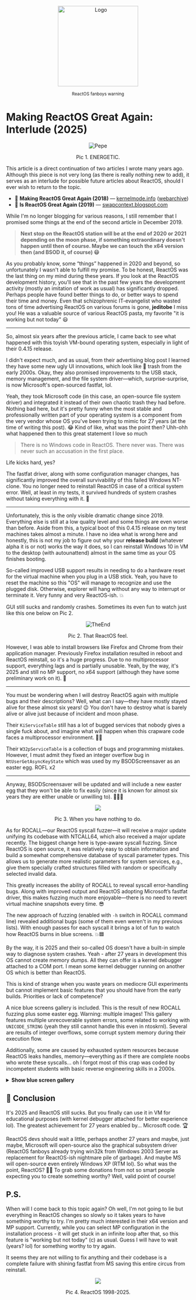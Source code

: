 <p align="center">
  <img src="https://github.com/hfiref0x/hfiref0x.github.io/blob/master/blog/img/05072025/Logo.png?raw=true" alt="Logo" width="220"/>
</p><p align="center"><sub>ReactOS fanboys warning</sub></p>

# Making ReactOS Great Again: Interlude (2025)

<p align="center">
  <img src="https://github.com/hfiref0x/hfiref0x.github.io/blob/master/blog/img/05072025/Pepe.jpg?raw=true" alt="Pepe" />
</p><p align="center">Pic 1. ENERGETIC.</p>

This article is a direct continuation of two articles I wrote many years ago. Although this piece is not very long (as there is really nothing new to add), it serves as an interlude for possible future articles about ReactOS, should I ever wish to return to the topic.

- 📝 **Making ReactOS Great Again (2018)** — [kernelmode.info](https://www.kernelmode.info/forum/viewtopic6f46.html?f=11&t=5302) ([webarchive](https://web.archive.org/web/20240909192734/https://www.kernelmode.info/forum/viewtopic6f46.html?f=11&t=5302))
- 📝 **Is ReactOS Great Again (2019)** — [swapcontext.blogspot.com](https://swapcontext.blogspot.com/2019/12/is-reactos-great-again-2019.html)

While I'm no longer blogging for various reasons, I still remember that I promised some things at the end of the second article in December 2019.

>  **Next stop on the ReactOS station will be at the end of 2020 or 2021 depending on the moon phase, if something extraordinary doesn't happen until then of course. Maybe we can touch the x64 version then (and BSOD it, of course) 😃**

As you probably know, some “things” happened in 2020 and beyond, so unfortunately I wasn't able to fulfill my promise. To be honest, ReactOS was the last thing on my mind during these years. If you look at the ReactOS development history, you'll see that in the past few years the development activity (mostly an imitation of work as usual) has significantly dropped. Perhaps people have found better things to do, or better ways to spend their time and money. Even that schizophrenic IT-evangelist who wasted tons of time advertising ReactOS on various forums is gone, <b>jeditobe</b> I miss you! He was a valuable source of various ReactOS pasta, my favorite "it is working but not today" 😃

---

So, almost six years after the previous article, I came back to see what happened with this toyish VM-bound operating system, especially in light of their 0.4.15 release.

I didn't expect much, and as usual, from their advertising blog post I learned they have some new ugly UI innovations, which look like 💩 trash from the early 2000s. Okay, they also promised improvements to the USB stack, memory management, and the file system driver—which, surprise-surprise, is now Microsoft's open-sourced fastfat, lol.

Yeah, they took Microsoft code (in this case, an open-source file system driver) and integrated it instead of their own chaotic trash they had before. Nothing bad here, but it's pretty funny when the most stable and professionally written part of your operating system is a component from the very vendor whose OS you've been trying to mimic for 27 years (at the time of writing this post). 😂 Kind of like, what was the point then? Uhh-ohh what happened then to this great statement I love so much 
>There is no Windows code in ReactOS. There never was. There was never such an accusation in the first place.

Life kicks hard, yes?

The fastfat driver, along with some configuration manager changes, has significantly improved the overall survivability of this failed Windows NT-clone. You no longer need to reinstall ReactOS in case of a critical system error. Well, at least in my tests, it survived hundreds of system crashes without taking everything with it. 🔄

---

Unfortunately, this is the only visible dramatic change since 2019. Everything else is still at a low quality level and some things are even worse than before. Aside from this, a typical boot of this 0.4.15 release on my test machines takes almost a minute. I have no idea what is wrong here and honestly, this is not my job to figure out why your **release build** (whatever alpha it is or not) works the way it does, so I can reinstall Windows 10 in VM to the desktop (with autounattend) almost in the same time as your OS finishes booting.

So-called improved USB support results in needing to do a hardware reset for the virtual machine when you plug in a USB stick. Yeah, you have to reset the machine so this "OS" will manage to recognize and use the plugged disk. Otherwise, explorer will hang without any way to interrupt or terminate it. Very funny and very ReactOS-ish. 💥

GUI still sucks and randomly crashes. Sometimes its even fun to watch just like this one below on Pic 2.

<p align="center">
  <img src="https://github.com/hfiref0x/hfiref0x.github.io/blob/master/blog/img/05072025/TheEnd.png?raw=true" alt="TheEnd" />
</p><p align="center">Pic 2. That ReactOS feel.</p>

However, I was able to install browsers like Firefox and Chrome from their application manager. Previously Firefox installation resulted in reboot and ReactOS reinstall, so it's a huge progress. Due to no multiprocessor support, everything lags and is partially unusable. Yeah, by the way, it's 2025 and still no MP support, no x64 support (although they have some preliminary work on it). 🐢

---

You must be wondering when I will destroy ReactOS again with multiple bugs and their descriptions? Well, what can I say—they have mostly stayed alive for these almost six years! 😉 You don't have to destroy what is barely alive or alive just because of incident and moon phase. 

Their `KiServiceTable` still has a lot of bugged services that nobody gives a single fuck about, and imagine what will happen when this crapware code faces a multiprocessor environment. 🤣🧨

Their `W32pServiceTable` is a collection of bugs and programming mistakes. However, I must admit they fixed an integer overflow bug in `NtUserGetAsyncKeyState` which was used by my BSODScreensaver as an easter egg. ROFL x2

---

Anyway, BSODScreensaver will be updated and will include a new easter egg that they won't be able to fix easily (since it is known for almost six years they are either unable or unwilling to). 🧙‍♂️✨

<p align="center">
<img src="https://github.com/hfiref0x/hfiref0x.github.io/blob/master/blog/img/05072025/WhenYouHaveNothingToDo.jpg" />
</p>
<p align="center">Pic 3. When you have nothing to do.</p>

As for ROCALL—our ReactOS syscall fuzzer—it will receive a major update unifying its codebase with NTCALL64, which also received a major update recently. The biggest change here is type-aware syscall fuzzing. Since ReactOS is open source, it was relatively easy to obtain information and build a somewhat comprehensive database of syscall parameter types. This allows us to generate more realistic parameters for system services, e.g., give them specially crafted structures filled with random or specifically selected invalid data. 

This greatly increases the ability of ROCALL to reveal syscall error-handling bugs. Along with improved output and ReactOS adopting Microsoft’s fastfat driver, this makes fuzzing much more enjoyable—there is no need to revert virtual machine snapshots every time. 😎

The new approach of fuzzing (enabled with `-h` switch in ROCALL command line) revealed additional bugs (some of them even weren't in my previous lists). With enough passes for each syscall it brings a lot of fun to watch how ReactOS burns in blue screens. 💥🟦

By the way, it is 2025 and their so-called OS doesn't have a built-in simple way to diagnose system crashes. Yeah - after 27 years in development this OS cannot create memory dumps. All they can offer is a kernel debugger attached to a COM port. I mean some kernel debugger running on another OS which is better than ReactOS.

This is kind of strange when you waste years on mediocre GUI experiments but cannot implement basic features that you should have from the early builds. Priorities or lack of competence?

A nice blue screens gallery is included. This is the result of new ROCALL fuzzing plus some easter egg. Warning: multiple images! This gallery features multiple unrecoverable system errors, some related to working with `UNICODE_STRING` (yeah they still cannot handle this even in ntoskrnl). Several are results of integer overflows, some corrupt system memory during their execution flow. 

Additionally, some are caused by exhausted system resources because ReactOS leaks handles, memory—everything as if there are complete noobs who wrote these syscalls... oh I forgot most of this crap was coded by incompetent students with basic reverse engineering skills in a 2000s.

<details>
<summary><b>Show blue screen gallery</b></summary>

<table>
  <tr>
    <td align="center">
      <img src="https://github.com/hfiref0x/hfiref0x.github.io/raw/678bd8f41ff058cba889ab2f3d1f479709677502/blog/img/05072025/NtUserSetWinEventHook.png" alt="NtUserSetWinEventHook" width="320"/><br/>
      <sub>NtUserSetWinEventHook</sub>
    </td>
    <td align="center">
      <img src="https://github.com/hfiref0x/hfiref0x.github.io/raw/678bd8f41ff058cba889ab2f3d1f479709677502/blog/img/05072025/NtUserSBGetParms.png" alt="NtUserSBGetParms" width="320"/><br/>
      <sub>NtUserSBGetParms</sub>
    </td>
  </tr>
  <tr>
    <td align="center">
      <img src="https://github.com/hfiref0x/hfiref0x.github.io/raw/678bd8f41ff058cba889ab2f3d1f479709677502/blog/img/05072025/NtUserOpenWindowStation.png" alt="NtUserOpenWindowStation" width="320"/><br/>
      <sub>NtUserOpenWindowStation</sub>
    </td>
    <td align="center">
      <img src="https://github.com/hfiref0x/hfiref0x.github.io/raw/678bd8f41ff058cba889ab2f3d1f479709677502/blog/img/05072025/NtUserGetDCEx.png" alt="NtUserGetDCEx" width="320"/><br/>
      <sub>NtUserGetDCEx</sub>
    </td>
  </tr>
  <tr>
    <td align="center">
      <img src="https://github.com/hfiref0x/hfiref0x.github.io/raw/678bd8f41ff058cba889ab2f3d1f479709677502/blog/img/05072025/NtUserGetCursorInfo.png" alt="NtUserGetCursorInfo" width="320"/><br/>
      <sub>NtUserGetCursorInfo</sub>
    </td>
    <td align="center">
      <img src="https://github.com/hfiref0x/hfiref0x.github.io/raw/678bd8f41ff058cba889ab2f3d1f479709677502/blog/img/05072025/NtUserGetClassInfo.png" alt="NtUserGetClassInfo" width="320"/><br/>
      <sub>NtUserGetClassInfo</sub>
    </td>
  </tr>
  <tr>
    <td align="center">
      <img src="https://github.com/hfiref0x/hfiref0x.github.io/raw/678bd8f41ff058cba889ab2f3d1f479709677502/blog/img/05072025/NtUserDrawCaption.png" alt="NtUserDrawCaption" width="320"/><br/>
      <sub>NtUserDrawCaption</sub>
    </td>
    <td align="center">
      <img src="https://github.com/hfiref0x/hfiref0x.github.io/raw/678bd8f41ff058cba889ab2f3d1f479709677502/blog/img/05072025/NtUserCreateWindowStation.png" alt="NtUserCreateWindowStation" width="320"/><br/>
      <sub>NtUserCreateWindowStation</sub>
    </td>
  </tr>
  <tr>
    <td align="center">
      <img src="https://github.com/hfiref0x/hfiref0x.github.io/raw/678bd8f41ff058cba889ab2f3d1f479709677502/blog/img/05072025/NtUserCreateAcceleratorTable.png" alt="NtUserCreateAcceleratorTable" width="320"/><br/>
      <sub>NtUserCreateAcceleratorTable</sub>
    </td>
    <td align="center">
      <img src="https://github.com/hfiref0x/hfiref0x.github.io/raw/678bd8f41ff058cba889ab2f3d1f479709677502/blog/img/05072025/NtUserConvertMemHandle.png" alt="NtUserConvertMemHandle" width="320"/><br/>
      <sub>NtUserConvertMemHandle</sub>
    </td>
  </tr>
  <tr>
    <td align="center">
      <img src="https://github.com/hfiref0x/hfiref0x.github.io/raw/678bd8f41ff058cba889ab2f3d1f479709677502/blog/img/05072025/NtUserCallOneParam.png" alt="NtUserCallOneParam" width="320"/><br/>
      <sub>NtUserCallOneParam</sub>
    </td>
    <td align="center">
      <img src="https://github.com/hfiref0x/hfiref0x.github.io/raw/678bd8f41ff058cba889ab2f3d1f479709677502/blog/img/05072025/NtUserBuildHwndList.png" alt="NtUserBuildHwndList" width="320"/><br/>
      <sub>NtUserBuildHwndList</sub>
    </td>
  </tr>
  <tr>
    <td align="center">
      <img src="https://github.com/hfiref0x/hfiref0x.github.io/raw/678bd8f41ff058cba889ab2f3d1f479709677502/blog/img/05072025/NtUnloadKey2.png" alt="NtUnloadKey2" width="320"/><br/>
      <sub>NtUnloadKey2</sub>
    </td>
    <td align="center">
      <img src="https://github.com/hfiref0x/hfiref0x.github.io/raw/678bd8f41ff058cba889ab2f3d1f479709677502/blog/img/05072025/NtUnloadKey.png" alt="NtUnloadKey" width="320"/><br/>
      <sub>NtUnloadKey</sub>
    </td>
  </tr>
  <tr>
    <td align="center">
      <img src="https://github.com/hfiref0x/hfiref0x.github.io/raw/678bd8f41ff058cba889ab2f3d1f479709677502/blog/img/05072025/NtSetSystemEnvironmentVariable.png" alt="NtSetSystemEnvironmentVariable" width="320"/><br/>
      <sub>NtSetSystemEnvironmentVariable</sub>
    </td>
    <td align="center">
      <img src="https://github.com/hfiref0x/hfiref0x.github.io/raw/678bd8f41ff058cba889ab2f3d1f479709677502/blog/img/05072025/NtLoadKeyAndCo.png" alt="NtLoadKey and its variations (all, lol)" width="320"/><br/>
      <sub>NtLoadKey and its variations (all, lol)</sub>
    </td>
  </tr>
  <tr>
    <td align="center">
      <img src="https://github.com/hfiref0x/hfiref0x.github.io/raw/678bd8f41ff058cba889ab2f3d1f479709677502/blog/img/05072025/NtGdiSetDIBitsToDeviceInternal.png" alt="NtGdiSetDIBitsToDeviceInternal" width="320"/><br/>
      <sub>NtGdiSetDIBitsToDeviceInternal</sub>
    </td>
    <td align="center">
      <img src="https://github.com/hfiref0x/hfiref0x.github.io/raw/678bd8f41ff058cba889ab2f3d1f479709677502/blog/img/05072025/NtGdiPolyPatBlt.png" alt="NtGdiPolyPatBlt" width="320"/><br/>
      <sub>NtGdiPolyPatBlt</sub>
    </td>
  </tr>
  <tr>
    <td align="center">
      <img src="https://github.com/hfiref0x/hfiref0x.github.io/raw/678bd8f41ff058cba889ab2f3d1f479709677502/blog/img/05072025/NtGdiInvertRgn.png" alt="NtGdiInvertRgn" width="320"/><br/>
      <sub>NtGdiInvertRgn</sub>
    </td>
    <td align="center">
      <img src="https://github.com/hfiref0x/hfiref0x.github.io/raw/678bd8f41ff058cba889ab2f3d1f479709677502/blog/img/05072025/NtGdiGetTextExtent.png" alt="NtGdiGetTextExtent" width="320"/><br/>
      <sub>NtGdiGetTextExtent</sub>
    </td>
  </tr>
  <tr>
    <td align="center">
      <img src="https://github.com/hfiref0x/hfiref0x.github.io/raw/678bd8f41ff058cba889ab2f3d1f479709677502/blog/img/05072025/NtGdiGetFontResourceInfoInternalW.png" alt="NtGdiGetFontResourceInfoInternalW" width="320"/><br/>
      <sub>NtGdiGetFontResourceInfoInternalW</sub>
    </td>
    <td align="center">
      <img src="https://github.com/hfiref0x/hfiref0x.github.io/raw/678bd8f41ff058cba889ab2f3d1f479709677502/blog/img/05072025/NtGdiGetCharWidthW.png" alt="NtGdiGetCharWidthW" width="320"/><br/>
      <sub>NtGdiGetCharWidthW</sub>
    </td>
  </tr>
  <tr>
    <td align="center">
      <img src="https://github.com/hfiref0x/hfiref0x.github.io/raw/678bd8f41ff058cba889ab2f3d1f479709677502/blog/img/05072025/NtGdiGetCharacterPlacementW.png" alt="NtGdiGetCharacterPlacementW" width="320"/><br/>
      <sub>NtGdiGetCharacterPlacementW</sub>
    </td>
    <td align="center">
      <img src="https://github.com/hfiref0x/hfiref0x.github.io/raw/678bd8f41ff058cba889ab2f3d1f479709677502/blog/img/05072025/NtGdiGetCharABCWidthsW.png" alt="NtGdiGetCharABCWidthsW" width="320"/><br/>
      <sub>NtGdiGetCharABCWidthsW</sub>
    </td>
  </tr>
  <tr>
    <td align="center">
      <img src="https://github.com/hfiref0x/hfiref0x.github.io/raw/678bd8f41ff058cba889ab2f3d1f479709677502/blog/img/05072025/NtGdiExtCreateRgn.png" alt="NtGdiExtCreateRgn" width="320"/><br/>
      <sub>NtGdiExtCreateRgn</sub>
    </td>
    <td align="center">
      <img src="https://github.com/hfiref0x/hfiref0x.github.io/raw/678bd8f41ff058cba889ab2f3d1f479709677502/blog/img/05072025/NtGdiExtCreatePen.png" alt="NtGdiExtCreatePen" width="320"/><br/>
      <sub>NtGdiExtCreatePen</sub>
    </td>
  </tr>
  <tr>
    <td align="center">
      <img src="https://github.com/hfiref0x/hfiref0x.github.io/raw/678bd8f41ff058cba889ab2f3d1f479709677502/blog/img/05072025/NtGdiEngUnlockSurface.png" alt="NtGdiEngUnlockSurface" width="320"/><br/>
      <sub>NtGdiEngUnlockSurface</sub>
    </td>
    <td align="center">
      <img src="https://github.com/hfiref0x/hfiref0x.github.io/raw/678bd8f41ff058cba889ab2f3d1f479709677502/blog/img/05072025/NtGdiEngStretchBlt.png" alt="NtGdiEngStretchBlt" width="320"/><br/>
      <sub>NtGdiEngStretchBlt</sub>
    </td>
  </tr>
  <tr>
    <td align="center">
      <img src="https://github.com/hfiref0x/hfiref0x.github.io/raw/678bd8f41ff058cba889ab2f3d1f479709677502/blog/img/05072025/NtGdiEngCreatePalette.png" alt="NtGdiEngCreatePalette" width="320"/><br/>
      <sub>NtGdiEngCreatePalette</sub>
    </td>
    <td align="center">
      <img src="https://github.com/hfiref0x/hfiref0x.github.io/raw/678bd8f41ff058cba889ab2f3d1f479709677502/blog/img/05072025/NtGdiEngBitBlt.png" alt="NtGdiEngBitBlt" width="320"/><br/>
      <sub>NtGdiEngBitBlt</sub>
    </td>
  </tr>
  <tr>
    <td align="center">
      <img src="https://github.com/hfiref0x/hfiref0x.github.io/raw/678bd8f41ff058cba889ab2f3d1f479709677502/blog/img/05072025/NtGdiEngAlphaBlend.png" alt="NtGdiEngAlphaBlend" width="320"/><br/>
      <sub>NtGdiEngAlphaBlend</sub>
    </td>
    <td align="center">
      <img src="https://github.com/hfiref0x/hfiref0x.github.io/raw/678bd8f41ff058cba889ab2f3d1f479709677502/blog/img/05072025/NtGdiDdUnlock.png" alt="NtGdiDdUnlock" width="320"/><br/>
      <sub>NtGdiDdUnlock</sub>
    </td>
  </tr>
  <tr>
    <td align="center">
      <img src="https://github.com/hfiref0x/hfiref0x.github.io/raw/678bd8f41ff058cba889ab2f3d1f479709677502/blog/img/05072025/NtGdiDdLock.png" alt="NtGdiDdLock" width="320"/><br/>
      <sub>NtGdiDdLock</sub>
    </td>
    <td align="center">
      <img src="https://github.com/hfiref0x/hfiref0x.github.io/raw/678bd8f41ff058cba889ab2f3d1f479709677502/blog/img/05072025/NtGdiDdDDIdestroyDCFromMemory.png" alt="NtGdiDdDDIdestroyDCFromMemory" width="320"/><br/>
      <sub>NtGdiDdDDIdestroyDCFromMemory</sub>
    </td>
  </tr>
  <tr>
    <td align="center">
      <img src="https://github.com/hfiref0x/hfiref0x.github.io/raw/678bd8f41ff058cba889ab2f3d1f479709677502/blog/img/05072025/NtGdiDdDDICreateDCFromMemory.png" alt="NtGdiDdDDICreateDCFromMemory" width="320"/><br/>
      <sub>NtGdiDdDDICreateDCFromMemory</sub>
    </td>
    <td align="center">
      <img src="https://github.com/hfiref0x/hfiref0x.github.io/raw/678bd8f41ff058cba889ab2f3d1f479709677502/blog/img/05072025/NtGdiDdCreateSurface.png" alt="NtGdiDdCreateSurface" width="320"/><br/>
      <sub>NtGdiDdCreateSurface</sub>
    </td>
  </tr>
  <tr>
    <td align="center">
      <img src="https://github.com/hfiref0x/hfiref0x.github.io/raw/678bd8f41ff058cba889ab2f3d1f479709677502/blog/img/05072025/NtGdiDdCreateDirectDrawObject.png" alt="NtGdiDdCreateDirectDrawObject" width="320"/><br/>
      <sub>NtGdiDdCreateDirectDrawObject</sub>
    </td>
    <td align="center">
      <img src="https://github.com/hfiref0x/hfiref0x.github.io/raw/678bd8f41ff058cba889ab2f3d1f479709677502/blog/img/05072025/NtGdiDdCreateD3DBuffer.png" alt="NtGdiDdCreateD3DBuffer" width="320"/><br/>
      <sub>NtGdiDdCreateD3DBuffer</sub>
    </td>
  </tr>
  <tr>
    <td align="center">
      <img src="https://github.com/hfiref0x/hfiref0x.github.io/raw/678bd8f41ff058cba889ab2f3d1f479709677502/blog/img/05072025/NtGdiCreateRoundRectRgn.png" alt="NtGdiCreateRoundRectRgn" width="320"/><br/>
      <sub>NtGdiCreateRoundRectRgn</sub>
    </td>
    <td align="center">
      <img src="https://github.com/hfiref0x/hfiref0x.github.io/raw/678bd8f41ff058cba889ab2f3d1f479709677502/blog/img/05072025/NtGdiCreatePen.png" alt="NtGdiCreatePen" width="320"/><br/>
      <sub>NtGdiCreatePen</sub>
    </td>
  </tr>
  <tr>
    <td align="center">
      <img src="https://github.com/hfiref0x/hfiref0x.github.io/raw/678bd8f41ff058cba889ab2f3d1f479709677502/blog/img/05072025/NtGdiCreateEllipticRgn.png" alt="NtGdiCreateEllipticRgn" width="320"/><br/>
      <sub>NtGdiCreateEllipticRgn</sub>
    </td>
    <td align="center">
      <img src="https://github.com/hfiref0x/hfiref0x.github.io/raw/678bd8f41ff058cba889ab2f3d1f479709677502/blog/img/05072025/NtGdiCreateDIBrush.png" alt="NtGdiCreateDIBrush" width="320"/><br/>
      <sub>NtGdiCreateDIBrush</sub>
    </td>
  </tr>
  <tr>
    <td align="center">
      <img src="https://github.com/hfiref0x/hfiref0x.github.io/raw/678bd8f41ff058cba889ab2f3d1f479709677502/blog/img/05072025/NtGdiCreateDIBitmapInternal.png" alt="NtGdiCreateDIBitmapInternal" width="320"/><br/>
      <sub>NtGdiCreateDIBitmapInternal</sub>
    </td>
    <td align="center">
      <img src="https://github.com/hfiref0x/hfiref0x.github.io/raw/678bd8f41ff058cba889ab2f3d1f479709677502/blog/img/05072025/NtGdiCreateCompatibleBitmap.png" alt="NtGdiCreateCompatibleBitmap" width="320"/><br/>
      <sub>NtGdiCreateCompatibleBitmap</sub>
    </td>
  </tr>
  <tr>
    <td align="center">
      <img src="https://github.com/hfiref0x/hfiref0x.github.io/raw/678bd8f41ff058cba889ab2f3d1f479709677502/blog/img/05072025/NtCreateMutant.png" alt="NtCreateMutant" width="320"/><br/>
      <sub>NtCreateMutant</sub>
    </td>
    <td align="center">
      <img src="https://github.com/hfiref0x/hfiref0x.github.io/blob/master/blog/img/05072025/EasterEgg.png?raw=true" alt="EasterEgg" width="320"/><br/>
      <sub>EasterEgg</sub>
    </td>
  </tr>
</table>

</details>

## 🚩 Conclusion

It's 2025 and ReactOS still sucks. But you finally can use it in VM for educational purposes (with kernel debugger attached for better experience lol). The greatest achievement for 27 years enabled by... Microsoft code. 🏆

ReactOS devs should wait a little, perhaps another 27 years and maybe, just maybe, Microsoft will open-source also the graphical subsystem driver (ReactOS fanboys already trying win32k from Windows 2003 Server as replacement for ReactOS-ish nightmare pile of garbage). And maybe MS will open-source even entirely Windows XP (RTM lol). So what was the point, ReactOS? 🤷‍♂️ To grab some donations from not so smart people expecting you to create something worthy? Well, valid point of course!

## P.S.

When will I come back to this topic again? Oh well, I'm not going to lie but everything in ReactOS changes so slowly so it takes years to have something worthy to try. I'm pretty much interested in their x64 version and MP support. Currently, while you can select MP configuration in the installation process - it will get stuck in an infinite loop after that, so this feature is "working but not today" (c) as usual. Guess I will have to wait (years? lol) for something worthy to try again.

It seems they are not willing to fix anything and their codebase is a complete failure with shining fastfat from MS saving this entire circus from reinstall.

<p align="center">
<img src="https://github.com/hfiref0x/hfiref0x.github.io/blob/master/blog/img/05072025/this_is_fine_bsod.png" />
</p>
<p align="center">Pic 4. ReactOS 1998-2025.</p>
